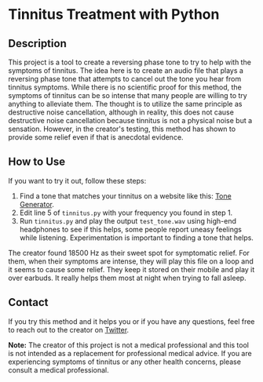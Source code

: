 # Tinnitus Treatment with Python

## Description
This project is a tool to create a reversing phase tone to try to help with the symptoms of tinnitus. The idea here is to create an audio file that plays a reversing phase tone that attempts to cancel out the tone you hear from tinnitus symptoms. While there is no scientific proof for this method, the symptoms of tinnitus can be so intense that many people are willing to try anything to alleviate them. The thought is to utilize the same principle as destructive noise cancellation, although in reality, this does not cause destructive noise cancellation because tinnitus is not a physical noise but a sensation. However, in the creator's testing, this method has shown to provide some relief even if that is anecdotal evidence.

## How to Use
If you want to try it out, follow these steps:

1. Find a tone that matches your tinnitus on a website like this: [Tone Generator](https://www.szynalski.com/tone-generator/).
2. Edit line 5 of `tinnitus.py` with your frequency you found in step 1.
3. Run `tinnitus.py` and play the output `test_tone.wav` using high-end headphones to see if this helps, some people report uneasy feelings while listening. Experimentation is important to finding a tone that helps.

The creator found 18500 Hz as their sweet spot for symptomatic relief. For them, when their symptoms are intense, they will play this file on a loop and it seems to cause some relief. They keep it stored on their mobile and play it over earbuds. It really helps them most at night when trying to fall asleep.

## Contact
If you try this method and it helps you or if you have any questions, feel free to reach out to the creator on [Twitter](https://twitter.com/NuclearGeeketh).

**Note:** The creator of this project is not a medical professional and this tool is not intended as a replacement for professional medical advice. If you are experiencing symptoms of tinnitus or any other health concerns, please consult a medical professional.
